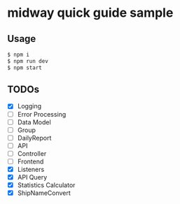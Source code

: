 # midway quick guide sample

## Usage

```bash
$ npm i
$ npm run dev
$ npm start
```

## TODOs

- [x] Logging
- [ ] Error Processing
- [ ] Data Model
- [ ] Group
- [ ] DailyReport
- [ ] API
- [ ] Controller
- [ ] Frontend
- [x] Listeners
- [x] API Query
- [x] Statistics Calculator
- [x] ShipNameConvert
